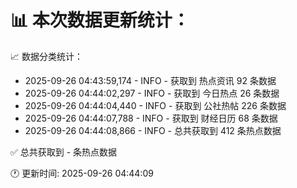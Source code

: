 📊 本次数据更新统计：
==========================

📈 数据分类统计：
- 2025-09-26 04:43:59,174 - INFO - 获取到 热点资讯 92 条数据
- 2025-09-26 04:44:02,297 - INFO - 获取到 今日热点 26 条数据
- 2025-09-26 04:44:04,440 - INFO - 获取到 公社热帖 226 条数据
- 2025-09-26 04:44:07,788 - INFO - 获取到 财经日历 68 条数据
- 2025-09-26 04:44:08,866 - INFO - 总共获取到 412 条热点数据

✅ 总共获取到 - 条热点数据

🕐 更新时间: 2025-09-26 04:44:09
